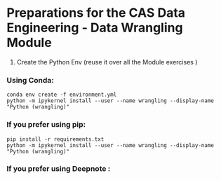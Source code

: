 # Preparations for the CAS Data Engineering - Data Wrangling Module
1. Create the Python Env (reuse it over all the Module exercises )
### Using Conda:
```
conda env create -f environment.yml
python -m ipykernel install --user --name wrangling --display-name "Python (wrangling)"
```

### If you prefer using pip:
```
pip install -r requirements.txt
python -m ipykernel install --user --name wrangling --display-name "Python (wrangling)"
```


### If you prefer using Deepnote :
```copy the requirements.txt to /root/work/ and run pip install -r requirements.txt
```

